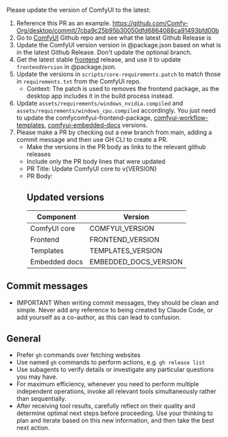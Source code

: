 Please update the version of ComfyUI to the latest:

1. Reference this PR as an example. https://github.com/Comfy-Org/desktop/commit/7cba9c25b95b30050dfd6864088ca91493bfd00b
2. Go to [ComfyUI](https://github.com/comfyanonymous/ComfyUI/) Github repo and see what the latest Github Release is
3. Update the ComfyUI version version in @package.json based on what is in the latest Github Release. Don't update the optional branch.
4. Get the latest stable [frontend](https://github.com/Comfy-Org/ComfyUI_frontend) release, and use it to update `frontendVersion` in @package.json.
5. Update the versions in `scripts/core-requirements.patch` to match those in `requirements.txt` from the ComfyUI repo.
   - Context: The patch is used to removes the frontend package, as the desktop app includes it in the build process instead.
6. Update `assets/requirements/windows_nvidia.compiled` and `assets/requirements/windows_cpu.compiled` accordingly. You just need to update the comfycomfyui-frontend-package, [comfyui-workflow-templates](https://github.com/Comfy-Org/workflow_templates), [comfyui-embedded-docs](https://github.com/Comfy-Org/embedded-docs) versions.
7. Please make a PR by checking out a new branch from main, adding a commit message and then use GH CLI to create a PR.
   - Make the versions in the PR body as links to the relevant github releases
   - Include only the PR body lines that were updated
   - PR Title: Update ComfyUI core to v{VERSION}
   - PR Body:
     ## Updated versions
     | Component     | Version               |
     | ------------- | --------------------- |
     | ComfyUI core  | COMFYUI_VERSION       |
     | Frontend      | FRONTEND_VERSION      |
     | Templates     | TEMPLATES_VERSION     |
     | Embedded docs | EMBEDDED_DOCS_VERSION |

## Commit messages

- IMPORTANT When writing commit messages, they should be clean and simple. Never add any reference to being created by Claude Code, or add yourself as a co-author, as this can lead to confusion.

## General

- Prefer `gh` commands over fetching websites
- Use named `gh` commands to perform actions, e.g. `gh release list`
- Use subagents to verify details or investigate any particular questions you may have.
- For maximum efficiency, whenever you need to perform multiple independent operations, invoke all relevant tools simultaneously rather than sequentially.
- After receiving tool results, carefully reflect on their quality and determine optimal next steps before proceeding. Use your thinking to plan and iterate based on this new information, and then take the best next action.
